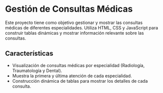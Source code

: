 
# Gestión de Consultas Médicas

Este proyecto tiene como objetivo gestionar y mostrar las consultas médicas de diferentes especialidades. Utiliza HTML, CSS y JavaScript para construir tablas dinámicas y mostrar información relevante sobre las consultas.

## Características

- Visualización de consultas médicas por especialidad (Radiología, Traumatología y Dental).
- Muestra la primera y última atención de cada especialidad.
- Construcción dinámica de tablas para mostrar los detalles de cada consulta.


